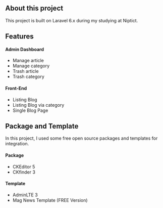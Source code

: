 ## About this project
This project is built on Laravel 6.x during my studying at Niptict.

## Features
#### Admin Dashboard
- Manage article
- Manage category
- Trash article
- Trash category
#### Front-End
- Listing Blog
- Listing Blog via category
- Single Blog Page

## Package and Template
In this project, I used some free open source packages and templates for integration.
#### Package
- CKEditor 5
- CKfinder 3

#### Template
- AdminLTE 3
- Mag News Template (FREE Version)
